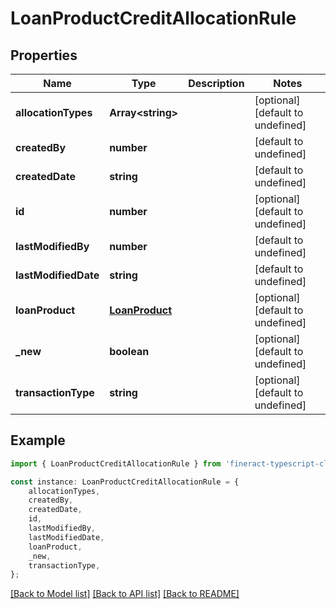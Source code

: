 # LoanProductCreditAllocationRule


## Properties

Name | Type | Description | Notes
------------ | ------------- | ------------- | -------------
**allocationTypes** | **Array&lt;string&gt;** |  | [optional] [default to undefined]
**createdBy** | **number** |  | [default to undefined]
**createdDate** | **string** |  | [default to undefined]
**id** | **number** |  | [optional] [default to undefined]
**lastModifiedBy** | **number** |  | [default to undefined]
**lastModifiedDate** | **string** |  | [default to undefined]
**loanProduct** | [**LoanProduct**](LoanProduct.md) |  | [optional] [default to undefined]
**_new** | **boolean** |  | [optional] [default to undefined]
**transactionType** | **string** |  | [optional] [default to undefined]

## Example

```typescript
import { LoanProductCreditAllocationRule } from 'fineract-typescript-client';

const instance: LoanProductCreditAllocationRule = {
    allocationTypes,
    createdBy,
    createdDate,
    id,
    lastModifiedBy,
    lastModifiedDate,
    loanProduct,
    _new,
    transactionType,
};
```

[[Back to Model list]](../README.md#documentation-for-models) [[Back to API list]](../README.md#documentation-for-api-endpoints) [[Back to README]](../README.md)

